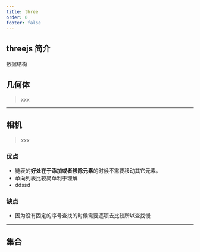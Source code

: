 ```yaml
---
title: three
order: 0
footer: false
---
```


## threejs 简介

数据结构

## 几何体

> xxx

---

## 相机

> xxx

### 优点

- 链表的**好处在于添加或者移除元素**的时候不需要移动其它元素。
- 单向列表比较简单利于理解
- ddssd

### 缺点

- 因为没有固定的序号查找的时候需要逐项去比较所以查找慢

---

## 集合
